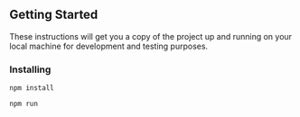 ## Getting Started

These instructions will get you a copy of the project up and running on your local machine for development and testing purposes.

### Installing

```
npm install
```

```
npm run
```
